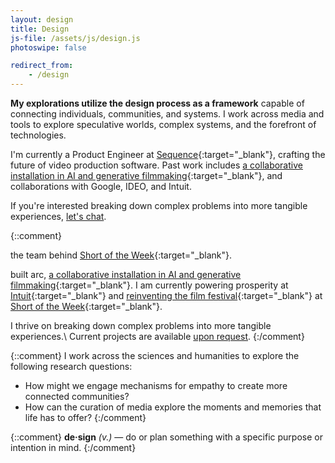 ```yaml
---
layout: design
title: Design
js-file: /assets/js/design.js
photoswipe: false

redirect_from:
    - /design
---
```

**My explorations utilize the design process as a framework** capable of connecting individuals, communities, and systems. I work across media and tools to explore speculative worlds, complex systems, and the forefront of technologies. 

I'm currently a Product Engineer at [Sequence](https://sequence.film){:target="_blank"}, crafting the future of video production software. Past work includes [a collaborative installation in AI and generative filmmaking](https://arc.jelias.me){:target="_blank"}, and collaborations with Google, IDEO, and Intuit.

If you're interested breaking down complex problems into more tangible experiences, [let's chat](mailto&#58;&#106;&#64;%6Ae%6Cia%7&#51;&#46;%6De?subject=Howdy).


{::comment}

the team behind [Short of the Week](https://shortoftheweek.com){:target="_blank"}. 


 built arc, [a collaborative installation in AI and generative filmmaking](https://arc.jelias.me){:target="_blank"}. I am currently powering prosperity at [Intuit](https://quickbooks.intuit.com/){:target="_blank"} and [reinventing the film festival](https://www.shortoftheweek.com/news/the-biggest-thing-weve-ever-done/){:target="_blank"} at [Short of the Week](https://www.shortoftheweek.app/){:target="_blank"}.

I thrive on breaking down complex problems into more tangible experiences.\\
Current projects are available [upon request](mailto&#58;&#106;&#64;%6Ae%6Cia%7&#51;&#46;%6De?subject=Howdy).
{:/comment}

{::comment}
I work across the sciences and humanities to explore the following research questions:

- How might we engage mechanisms for empathy to create more connected communities?
- How can the curation of media explore the moments and memories that life has to offer?
{:/comment}

{::comment}
**de·sign** _(v.)_ — do or plan something with a specific purpose or intention in mind.
{:/comment}
